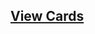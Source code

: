 ## [View Cards](<https://sims-s.github.io/mtg-card-gen/OutputsRound1/Gideon, Zendikar_s Fist/Gideon, Zendikar_s Fist.html>)